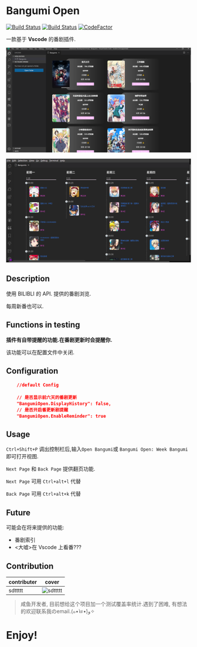 # Bangumi Open

[![Build Status](https://travis-ci.com/sdttttt/vscode-bangumi.svg?branch=master)](https://travis-ci.com/sdttttt/vscode-bangumi)
[![Build Status](https://dev.azure.com/shiinazch/Vscode%20Bangumi/_apis/build/status/sdttttt.vscode-bangumi?branchName=master)](https://dev.azure.com/shiinazch/Vscode%20Bangumi/_build/latest?definitionId=4&branchName=master)
[![CodeFactor](https://www.codefactor.io/repository/github/sdttttt/vscode-bangumi/badge/master)](https://www.codefactor.io/repository/github/sdttttt/vscode-bangumi/overview/master)

一款基于 **Vscode** 的番剧插件.

![b1](./resources/b1.png)

![b2](./resources/b2.png)

## Description

使用 BILIBLI 的 API.
提供的番剧浏览.

每周新番也可以.

## Functions in testing

**插件有自带提醒的功能.在番剧更新时会提醒你.**

该功能可以在配置文件中关闭.

## Configuration

```json
    //default Config

    // 是否显示前六天的番剧更新
    "BangumiOpen.DisplayHistory": false,
    // 是否开启番更新剧提醒
    "BangumiOpen.EnableReminder": true

```

## Usage

`Ctrl+Shift+P` 调出控制栏后,输入`Open Bangumi`或 `Bangumi Open: Week Bangumi` 即可打开视图.

`Next Page` 和 `Back Page` 提供翻页功能.

`Next Page` 可用 `Ctrl+alt+l` 代替

`Back Page` 可用 `Ctrl+alt+k` 代替

## Future

可能会在将来提供的功能:

- 番剧索引
- <大嘘>在 Vscode 上看番???

## Contribution

|  contributer   | cover  |
|  ----  | ----  |
| sdttttt  | ![sdttttt](https://avatars1.githubusercontent.com/u/42728902?s=96&v=4) |

> 咸鱼开发者, 目前想给这个项目加一个测试覆盖率统计.遇到了困难, 有想法的欢迎联系我のemail.(๑•̀ㅂ•́)و✧

# Enjoy!
